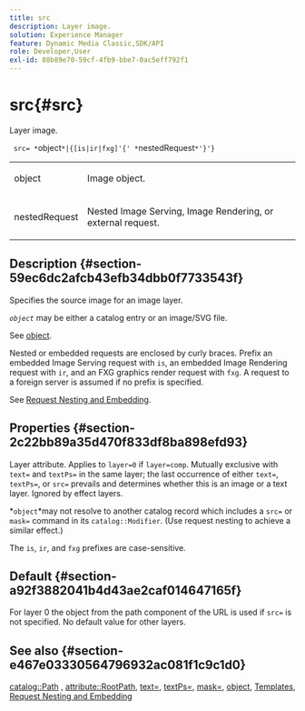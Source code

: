 ```yaml
---
title: src
description: Layer image.
solution: Experience Manager
feature: Dynamic Media Classic,SDK/API
role: Developer,User
exl-id: 88b89e70-59cf-4fb9-bbe7-0ac5eff792f1
---
```

# src{#src}

Layer image.

 ` src= *`object`*|{[is|ir|fxg]'{' *`nestedRequest`*'}'}`

<table id="simpletable_59104309B8284B21ABCE7DC95BF5A273"> 
 <tr class="strow"> 
  <td class="stentry"> <p> <span class="varname"> object </span> </p> </td> 
  <td class="stentry"> <p>Image object. </p> </td> 
 </tr> 
 <tr class="strow"> 
  <td class="stentry"> <p> <span class="varname"> nestedRequest </span> </p> </td> 
  <td class="stentry"> <p>Nested Image Serving, Image Rendering, or external request. </p> </td> 
 </tr> 
</table>

## Description {#section-59ec6dc2afcb43efb34dbb0f7733543f}

Specifies the source image for an image layer.

*`object`* may be either a catalog entry or an image/SVG file.

See [object](../../../../../is-api/http-ref/image-serving-api-ref/c-http-protocol-reference/c-data-types/r-object.md#reference-2591bd24548d462782c68d138ef795a0).

Nested or embedded requests are enclosed by curly braces. Prefix an embedded Image Serving request with `is`, an embedded Image Rendering request with `ir`, and an FXG graphics render request with `fxg`. A request to a foreign server is assumed if no prefix is specified.

See [Request Nesting and Embedding](../../../../../is-api/http-ref/image-serving-api-ref/c-http-protocol-reference/c-syntax-and-features/r-request-nesting-and-embedding.md#reference-38ec66d4062046589e16c39bf1c6049b).

## Properties {#section-2c22bb89a35d470f833df8ba898efd93}

Layer attribute. Applies to `layer=0` if `layer=comp`. Mutually exclusive with `text=` and `textPs=` in the same layer; the last occurrence of either `text=`, `textPs=`, or `src=` prevails and determines whether this is an image or a text layer. Ignored by effect layers.

*`object`*may not resolve to another catalog record which includes a `src=` or `mask=` command in its `catalog::Modifier`. (Use request nesting to achieve a similar effect.)

The `is`, `ir`, and `fxg` prefixes are case-sensitive.

## Default {#section-a92f3882041b4d43ae2caf014647165f}

For layer 0 the object from the path component of the URL is used if `src=` is not specified. No default value for other layers.

## See also {#section-e467e03330564796932ac081f1c9c1d0}

[catalog::Path](/help/aem-is-ir-api/is-api/image-catalog/image-serving-api-ref/c-image-catalog-reference/c-image-svg-data-reference/c-image-data-reference/r-path-cat.md) , [attribute::RootPath](../../../../../is-api/image-catalog/image-serving-api-ref/c-image-catalog-reference/c-attributes-reference/r-rootpath.md#reference-17d57e5967be403b8408fa7214017494), [text=](../../../../../is-api/http-ref/image-serving-api-ref/c-http-protocol-reference/c-command-reference/r-text.md#reference-84634052e48548539a1ef63cbe41f22f), [textPs=](../../../../../is-api/http-ref/image-serving-api-ref/c-http-protocol-reference/c-command-reference/r-textps.md#reference-4209a2a6169f44278da2647cfb0cd767), [mask=](../../../../../is-api/http-ref/image-serving-api-ref/c-http-protocol-reference/c-command-reference/r-mask.md#reference-922254e027404fb890b850e2723ee06e), [object](../../../../../is-api/http-ref/image-serving-api-ref/c-http-protocol-reference/c-data-types/r-object.md#reference-2591bd24548d462782c68d138ef795a0), [Templates](../../../../../is-api/http-ref/image-serving-api-ref/c-http-protocol-reference/c-templates/c-templates.md#concept-3cd2d2adae0e41b2979b9640244d4d3e), [Request Nesting and Embedding](../../../../../is-api/http-ref/image-serving-api-ref/c-http-protocol-reference/c-syntax-and-features/r-request-nesting-and-embedding.md#reference-38ec66d4062046589e16c39bf1c6049b)
